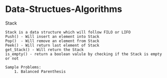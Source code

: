 # Data-Structues-Algorithms

Stack

    Stack is a data structure which will follow FILO or LIFO
    Push() - Will insert an element into Stack
    Pop()  - Will remove an element from Stack
    Peek() - Will return last element of Stack
    get_Stack() - Will return the Stack
    is_empty() - return a boolean valule by checking if the Stack is empty or not
    
    Sample Problems:
        1. Balanced Parenthesis
